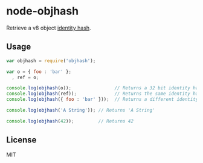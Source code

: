 # node-objhash

Retrieve a v8 object [identity hash](http://izs.me/v8-docs/classv8_1_1Object.html#a5309f7a349feb906a05ee45b6feeaab1).

## Usage

```javascript
var objhash = require('objhash');

var o = { foo : 'bar' };
  , ref = o;

console.log(objhash(o));                // Returns a 32 bit identity hash
console.log(objhash(ref));              // Returns the same identity hash
console.log(objhash({ foo : 'bar' }));  // Returns a different identity hash

console.log(objhash('A String')); // Returns 'A String'

console.log(objhash(42));         // Returns 42
```

## License

MIT